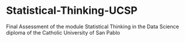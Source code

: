 # Statistical-Thinking-UCSP
Final Assessment of the module Statistical Thinking in the Data Science diploma of the Catholic University of San Pablo 
